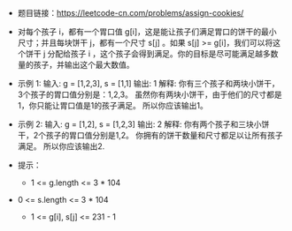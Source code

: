 - 题目链接：https://leetcode-cn.com/problems/assign-cookies/

  

- 对每个孩子 i，都有一个胃口值 g[i]，这是能让孩子们满足胃口的饼干的最小尺寸；并且每块饼干 j，都有一个尺寸 s[j] 。如果 s[j] >= g[i]，我们可以将这个饼干 j 分配给孩子 i ，这个孩子会得到满足。你的目标是尽可能满足越多数量的孩子，并输出这个最大数值。

- 示例 1:
输入: g = [1,2,3], s = [1,1]
  输出: 1
解释:
  你有三个孩子和两块小饼干，3个孩子的胃口值分别是：1,2,3。
虽然你有两块小饼干，由于他们的尺寸都是1，你只能让胃口值是1的孩子满足。
  所以你应该输出1。
  
- 示例 2:
输入: g = [1,2], s = [1,2,3]
  输出: 2
解释:
  你有两个孩子和三块小饼干，2个孩子的胃口值分别是1,2。
你拥有的饼干数量和尺寸都足以让所有孩子满足。
  所以你应该输出2.
  
- 提示：

  - 1 <= g.length <= 3 * 104
- 0 <= s.length <= 3 * 104
  - 1 <= g[i], s[j] <= 231 - 1

